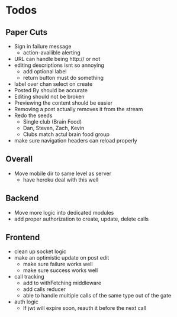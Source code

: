 # Todos

## Paper Cuts
- Sign in failure message
  - action-availible alerting
- URL can handle being http:// or not
- editing descriptions isnt so annoying
  - add optional label
  - return button must do something
- label over chan select on create
- Posted By should be accurate
- Editing should not be broken
- Previewing the content should be easier
- Removing a post actually removes it from
  the stream
- Redo the seeds
  - Single club (Brain Food)
  - Dan, Steven, Zach, Kevin
  - Clubs match actul brain food group
- make sure navigation headers can
  reload properly

## Overall

- Move mobile dir to same level as server
  - have heroku deal with this well

## Backend
  - Move more logic into dedicated modules
  - add proper authorization to create, update, delete calls

## Frontend
  - clean up socket logic
  - make an optimistic update on post edit
    - make sure failure works well
    - make sure success works well
  - call tracking
    - add to withFetching middleware
    - add calls reducer
    - able to handle multiple calls of the same type
      out of the gate
  - auth logic
    - If jwt will expire soon, reauth it before the next call
